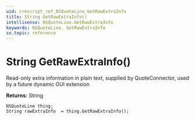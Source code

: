 ```yaml
---
uid: crmscript_ref_NSQuoteLine_GetRawExtraInfo
title: String GetRawExtraInfo()
intellisense: NSQuoteLine.GetRawExtraInfo
keywords: NSQuoteLine, GetRawExtraInfo
so.topic: reference
---
```


# String GetRawExtraInfo()

Read-only extra information in plain text, supplied by QuoteConnector, used by a future dynamic GUI extension

**Returns:** String

```crmscript
NSQuoteLine thing;
String rawExtraInfo  = thing.GetRawExtraInfo();
```

